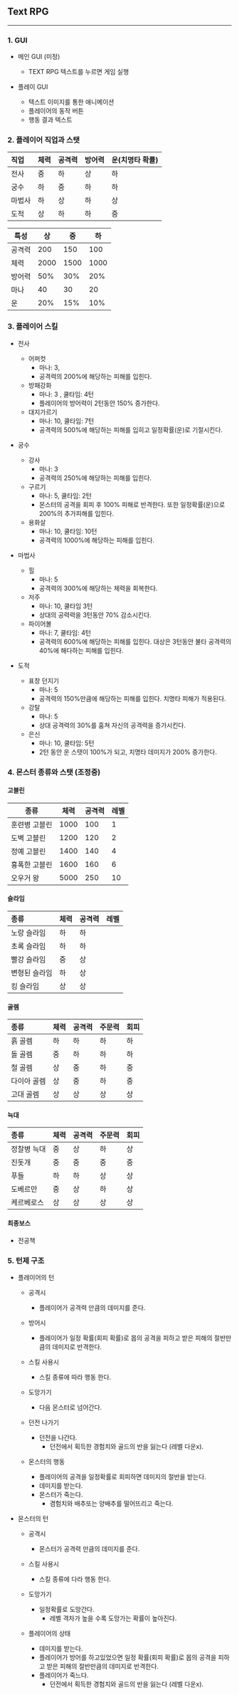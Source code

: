 ## Text RPG
---------------------



### 1. GUI

- 메인 GUI (미정)

    - TEXT RPG 텍스트를 누르면 게임 실행

- 플레이 GUI

    - 텍스트 이미지를 통한 애니메이션
    - 플레이어의 동작 버튼
    - 행동 결과 텍스트



### 2. 플레이어 직업과 스탯

  직업  | 체력 | 공격력 | 방어력 | 운(치명타 확률)
 :------ | ---- | ----- | ------ | ------
  전사  | 중 | 하 | 상 | 하 | 상
  궁수  | 하 | 중 | 하 | 하 | 중
 마법사 | 하 | 상 | 하 | 상 | 중 
  도적  | 상 | 하 | 하 | 중 | 하

특성  |  상  |  중  |  하
----- | ---  | ---- | ----
공격력| 200  | 150  | 100
체력 |  2000 | 1500 | 1000
방어력| 50%  | 30%  | 20%
마나 | 40   |   30  |  20
운  |   20% |   15% | 10%


### 3. 플레이어 스킬

- 전사
    - 어퍼컷
        - 마나: 3, 
        - 공격력의 200%에 해당하는 피해를 입힌다.
    - 방패강화
        - 마나: 3 , 쿨타임: 4턴
        - 플레이어의 방어력이 2턴동안 150% 증가한다.
    - 대지가르기
        - 마나: 10, 쿨타임: 7턴
        - 공격력의 500%에 해당하는 피해를 입히고 일정확률(운)로 기절시킨다.

- 궁수
    - 강사 
        - 마나: 3
        - 공격력의 250%에 해당하는 피해를 입힌다.
    - 구르기
        - 마나: 5, 쿨타임: 2턴
        - 몬스터의 공격을 회피 후 100% 피해로 반격한다. 또한 일정확률(운)으로 200%의 추가피해를 입힌다.
    - 용화살
        - 마나: 10, 쿨타임: 10턴
        - 공격력의 1000%에 해당하는 피해를 입힌다.

- 마법사
    - 힐
        - 마나: 5
        - 공격력의 300%에 해당하는 체력을 회복한다.
    - 저주 
        - 마나: 10, 쿨타임 3턴
        - 상대의 공력력을 3턴동안 70% 감소시킨다.
    - 파이어볼
        - 마나: 7, 쿨타임: 4턴
        - 공격력의 600%에 해당하는 피해를 입힌다. 대상은 3턴동안 불타 공격력의 40%에 해다하는 피해를 입힌다.

- 도적
    - 표창 던지기
        - 마나: 5
        - 공격력의 150%만큼에 해당하는 피해를 입힌다. 치명타 피해가 적용된다.
    - 강탈
        - 마나: 5
        - 상대 공격력의 30%를 훔쳐 자신의 공격력을 증가시킨다. 
    - 은신
        - 마나: 10, 쿨타임: 5턴
        - 2턴 동안 운 스탯이 100%가 되고, 치명타 데미지가 200% 증가한다.



### 4. 몬스터 종류와 스탯 (조정중)


#### 고블린


|   종류    | 체력 | 공격력 | 레벨 |
|-----------|------|------|------|
|훈련병 고블린|1000|100| 1 |
|도벽 고블린|1200|120| 2|
|정예 고블린|1400|140| 4 |
|흉폭한 고블린|1600|160| 6 |
|오우거 왕|5000|250| 10 |


#### 슬라임


|종류|체력|공격력| 레벨 |
|:-------|----|-----|-----|
|노랑 슬라임|하|하|
|초록 슬라임|하|하|
|빨강 슬라임|중|상|
|변형된 슬라임|하|상|
|킹 슬라임|상|상|


#### 골렘


|종류|체력|공격력|주문력|회피|
|:-------|----|-----|------|----|
|흙 골렘|하|하|하|하|
|돌 골렘|중|하|하|하|
|철 골렘|상|중|하|중|
|다이아 골렘|상|중|하|중|
|고대 골렘|상|상|상|상|


#### 늑대


|종류|체력|공격력|주문력|회피|
|:----------|----|-----|------|----|
|정찰병 늑대|중|상|하|상|
|진돗개|중|중|중|중|
|푸들|하|하|상|상|
|도베르만|중|상|하|상|
|케르베로스|상|상|상|상|


#### 최종보스

- 전공책

### 5. 턴제 구조

- 플레이어의 턴

    - 공격시
        - 플레이어가 공격력 만큼의 데미지를 준다.
    
    - 방어시
        - 플레이어가 일정 확률(회피 확률)로 몹의 공격을 피하고 받은 피해의 절반만큼의 데미지로 반격한다.
    
    - 스킬 사용시
        - 스킬 종류에 따라 행동 한다.
    
    - 도망가기
        - 다음 몬스터로 넘어간다.
    
    - 던전 나가기
        - 던전을 나간다.
            - 던전에서 획득한 경험치와 골드의 반을 잃는다 (레벨 다운x).


    - 몬스터의 행동

        - 플레이어의 공격을 일정확률로 회피하면 데미지의 절반을 받는다.
        - 데미지를 받는다.
        - 몬스터가 죽는다.
            - 겸험치와 배추또는 양배추를 떨어뜨리고 죽는다.

- 몬스터의 턴

    - 공격시
        - 몬스터가 공격력 만큼의 데미지를 준다.
    
    - 스킬 사용시
        - 스킬 종류에 다라 행동 한다.
    
    - 도망가기
        - 일정확률로 도망간다.
            - 레벨 격차가 높을 수록 도망가는 확률이 높아진다.
        

    - 플레이어의 상태

        - 데미지를 받는다.
        - 플레이어가 방어를 하고있었으면 일정 확률(회피 확률)로 몹의 공격을 피하고 받은 피해의 절반만큼의 데미지로 반격한다.
        - 플레이어가 죽느다.
            - 던전에서 획득한 경험치와 골드의 반을 잃는다 (레벨 다운x).
